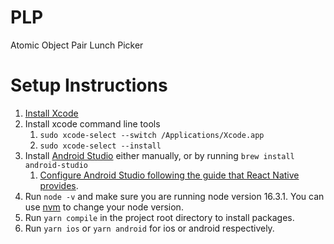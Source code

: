 # PLP

Atomic Object Pair Lunch Picker

# Setup Instructions

1. [Install Xcode](https://apps.apple.com/us/app/xcode/id497799835?mt=12)
2. Install xcode command line tools
   1. `sudo xcode-select --switch /Applications/Xcode.app`
   2. `sudo xcode-select --install`
3. Install [Android Studio](https://developer.android.com/studio) either manually, or by running `brew install android-studio`
   1. [Configure Android Studio following the guide that React Native provides](https://reactnative.dev/docs/environment-setup#installing-dependencies).
4. Run `node -v` and make sure you are running node version 16.3.1. You can use [nvm](https://github.com/nvm-sh/nvm) to change your node version.
5. Run `yarn compile` in the project root directory to install packages.
7. Run `yarn ios` or `yarn android` for ios or android respectively.
